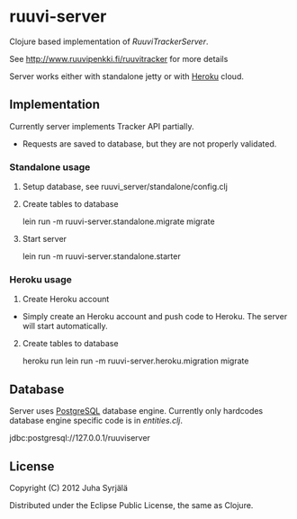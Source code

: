 # ruuvi-server

Clojure based implementation of *RuuviTrackerServer*.

See http://www.ruuvipenkki.fi/ruuvitracker for more details

Server works either with standalone jetty or with [Heroku](http://www.heroku.com/) cloud.

## Implementation

Currently server implements Tracker API partially.

* Requests are saved to database, but they are not properly validated.

### Standalone usage

1. Setup database, see ruuvi_server/standalone/config.clj
2. Create tables to database
    
    lein run -m ruuvi-server.standalone.migrate migrate 

3. Start server

    lein run -m ruuvi-server.standalone.starter

### Heroku usage

1. Create Heroku account
  - Simply create an Heroku account and push code to Heroku. The server will start automatically.
2. Create tables to database
  
    heroku run lein run -m ruuvi-server.heroku.migration migrate

## Database

Server uses [PostgreSQL](http://www.postgresql.org/) database engine. Currently only hardcodes database engine specific code is in *entities.clj*.

jdbc:postgresql://127.0.0.1/ruuviserver


## License

Copyright (C) 2012 Juha Syrjälä

Distributed under the Eclipse Public License, the same as Clojure.

